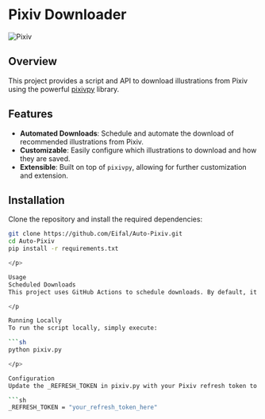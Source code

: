 # Pixiv Downloader

![Pixiv](https://user-images.githubusercontent.com/123456/987654321.png)

## Overview

This project provides a script and API to download illustrations from Pixiv using the powerful [pixivpy](https://github.com/upbit/pixivpy) library.

## Features

- **Automated Downloads**: Schedule and automate the download of recommended illustrations from Pixiv.
- **Customizable**: Easily configure which illustrations to download and how they are saved.
- **Extensible**: Built on top of `pixivpy`, allowing for further customization and extension.

## Installation

Clone the repository and install the required dependencies:

```sh
git clone https://github.com/Eifal/Auto-Pixiv.git
cd Auto-Pixiv
pip install -r requirements.txt

</p>

Usage
Scheduled Downloads
This project uses GitHub Actions to schedule downloads. By default, it runs every hour.

</p

Running Locally
To run the script locally, simply execute:

```sh
python pixiv.py

</p>

Configuration
Update the _REFRESH_TOKEN in pixiv.py with your Pixiv refresh token to authenticate API requests.

```sh
_REFRESH_TOKEN = "your_refresh_token_here"
